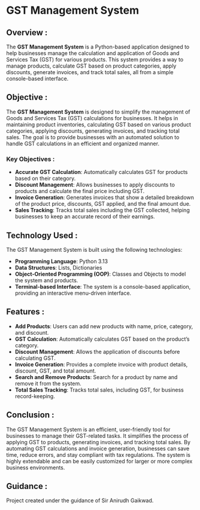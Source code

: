 # GST Management System

## Overview :

The **GST Management System** is a Python-based application designed to help businesses manage the calculation and application of Goods and Services Tax (GST) for various products. 
This system provides a way to manage products, calculate GST based on product categories, apply discounts, generate invoices, and track total sales, all from a simple console-based interface.


## Objective :

The **GST Management System** is designed to simplify the management of Goods and Services Tax (GST) calculations for businesses. It helps in maintaining product inventories, calculating GST based on various product categories, applying discounts, generating invoices, and tracking total sales. The goal is to provide businesses with an automated solution to handle GST calculations in an efficient and organized manner.

### Key Objectives :
- **Accurate GST Calculation**: Automatically calculates GST for products based on their category.
- **Discount Management**: Allows businesses to apply discounts to products and calculate the final price including GST.
- **Invoice Generation**: Generates invoices that show a detailed breakdown of the product price, discounts, GST applied, and the final amount due.
- **Sales Tracking**: Tracks total sales including the GST collected, helping businesses to keep an accurate record of their earnings.

## Technology Used :

The GST Management System is built using the following technologies:

- **Programming Language**: Python 3.13
- **Data Structures**: Lists, Dictionaries
- **Object-Oriented Programming (OOP)**: Classes and Objects to model the system and products.
- **Terminal-based Interface**: The system is a console-based application, providing an interactive menu-driven interface.


## Features :

- **Add Products**: Users can add new products with name, price, category, and discount.
- **GST Calculation**: Automatically calculates GST based on the product’s category.
- **Discount Management**: Allows the application of discounts before calculating GST.
- **Invoice Generation**: Provides a complete invoice with product details, discount, GST, and total amount.
- **Search and Remove Products**: Search for a product by name and remove it from the system.
- **Total Sales Tracking**: Tracks total sales, including GST, for business record-keeping.


## Conclusion : 

The GST Management System is an efficient, user-friendly tool for businesses to manage their GST-related tasks. 
It simplifies the process of applying GST to products, generating invoices, and tracking total sales. By automating GST calculations and invoice generation, 
businesses can save time, reduce errors, and stay compliant with tax regulations. The system is highly extendable and can be easily customized for larger or more complex business environments.

## Guidance :
Project created under the guidance of Sir Anirudh Gaikwad.
